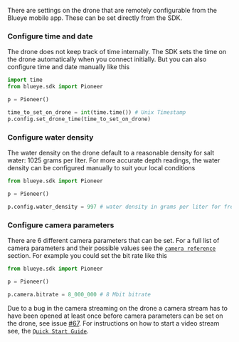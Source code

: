 There are settings on the drone that are remotely configurable from the Blueye mobile app. These can be set directly from the SDK.

### Configure time and date
The drone does not keep track of time internally. The SDK sets the time on the drone automatically when you connect initially. But you can also configure time and date manually like this

```python
import time
from blueye.sdk import Pioneer

p = Pioneer()

time_to_set_on_drone = int(time.time()) # Unix Timestamp
p.config.set_drone_time(time_to_set_on_drone)
```

### Configure water density
The water density on the drone default to a reasonable density for salt water: 1025 grams per liter. For more accurate depth readings, the water density can be configured manually to suit your local conditions

```python
from blueye.sdk import Pioneer

p = Pioneer()

p.config.water_density = 997 # water density in grams per liter for fresh water
```

### Configure camera parameters
There are 6 different camera parameters that can be set. For a full list of camera parameters and their possible values see the [`camera reference`](../../reference/blueye/sdk/camera) section. For example you could set the bit rate like this

```python
from blueye.sdk import Pioneer

p = Pioneer()

p.camera.bitrate = 8_000_000 # 8 Mbit bitrate
```

Due to a bug in the camera streaming on the drone a camera stream has to have been opened at least once before camera parameters can be set on the drone, see issue [#67](https://github.com/BluEye-Robotics/blueye.sdk/issues/67). For instructions on how to start a video stream see, the [`Quick Start Guide`](../quick_start/#watching-the-video-stream).
